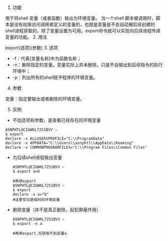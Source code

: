 1. 功能

用于将shell 变量（或者函数）输出为环境变量。
当一个shell 脚本被调用时，脚本是没有权限访问调用者定义的变量的，也就是变量是不会自动被后续创建的shell进程获取的。除了变量设置为可用。export命令就可以实现向后续进程传递变量的功能。
2. 用法

export(选项)(参数)
3. 选项

  - -f：代表[变量名称]中为函数名称；
  - -n：删除指定的变量。变量实际上并未删除，只是不会输出到后续指令的执行环境中；
  - -p：列出所有的shell赋予程序的环境变量。
4. 参数

变量：指定要输出或者删除的环境变量。

5. 实例

  - 不加选项和参数，是查看已经存在的环境变量
  ```
  ASNPHTL@CIGWKL7251BVV ~
  $ export
  declare -x ALLUSERSPROFILE="C:\\ProgramData"
  declare -x APPDATA="C:\\Users\\asnphtl\\AppData\\Roaming"
  declare -x COMMONPROGRAMFILES="C:\\Program Files\\Common Files"
  ```
  - 为后续shell进程输出变量
    ```
    ASNPHTL@CIGWKL7251BVV ~
    $ export a=b

    #再用export
    ASNPHTL@CIGWKL7251BVV ~
    $ export
    declare -x a="b"
    #这里仅仅是临时的环境变量
    ```
  - 删除变量（并不是真正删除，起到屏蔽作用）
    ```
    ASNPHTL@CIGWKL7251BVV ~
    $ export -n a

    #再用export,将获取不到变量a
    ```

